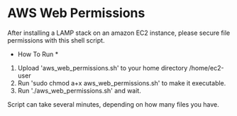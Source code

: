 # AWS Web Permissions
After installing a LAMP stack on an amazon EC2 instance, please secure file permissions with this shell script.

* How To Run *

1.  Upload 'aws_web_permissions.sh' to your home directory /home/ec2-user
2.  Run 'sudo chmod a+x aws_web_permissions.sh' to make it executable.
3.  Run './aws_web_permissions.sh' and wait.

Script can take several minutes, depending on how many files you have.